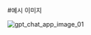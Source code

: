 #예시 이미지

![gpt_chat_app_image_01](https://github.com/chanbeenkim/gpt_chat_app/assets/118510224/4426e402-8104-4b3f-ad06-2fde4f9585ed)
